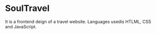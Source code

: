 # SoulTravel
It is a frontend deign of a travel website. Languages usedis HTLML, CSS and JavaScript. 
